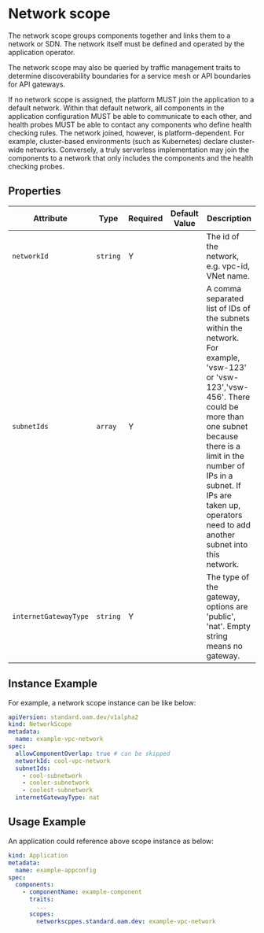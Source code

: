 # Network scope

The network scope groups components together and links them to a network or SDN. The network itself must be defined and operated by the application operator.

The network scope may also be queried by traffic management traits to determine discoverability boundaries for a service mesh or API boundaries for API gateways.

If no network scope is assigned, the platform MUST join the application to a default network. Within that default network, all components in the application configuration MUST be able to communicate to each other, and health probes MUST be able to contact any components who define health checking rules. The network joined, however, is platform-dependent. For example, cluster-based environments (such as Kubernetes) declare cluster-wide networks. Conversely, a truly serverless implementation may join the components to a network that only includes the components and the health checking probes.

## Properties

| Attribute             | Type     | Required | Default Value | Description                                                                                                                                                                                                                                                                                 |
| --------------------- | -------- | -------- | ------------- | ------------------------------------------------------------------------------------------------------------------------------------------------------------------------------------------------------------------------------------------------------------------------------------------- |
| `networkId`           | `string` | Y        |               | The id of the network, e.g. vpc-id, VNet name.                                                                                                                                                                                                                                              |
| `subnetIds`           | `array`  | Y        |               | A comma separated list of IDs of the subnets within the network. For example, 'vsw-123' or 'vsw-123','vsw-456'. There could be more than one subnet because there is a limit in the number of IPs in a subnet. If IPs are taken up, operators need to add another subnet into this network. |
| `internetGatewayType` | `string` | Y        |               | The type of the gateway, options are 'public', 'nat'. Empty string means no gateway.                                                                                                                                                                                                        |

## Instance Example

For example, a network scope instance can be like below:

```yaml
apiVersion: standard.oam.dev/v1alpha2
kind: NetworkScope
metadata:
  name: example-vpc-network
spec:
  allowComponentOverlap: true # can be skipped
  networkId: cool-vpc-network
  subnetIds:
    - cool-subnetwork
    - cooler-subnetwork
    - coolest-subnetwork
  internetGatewayType: nat
```

## Usage Example

An application could reference above scope instance as below:

```yaml
kind: Application
metadata:
  name: example-appconfig
spec:
  components:
    - componentName: example-component
      traits:
        ...
      scopes:
        networkscppes.standard.oam.dev: example-vpc-network
```